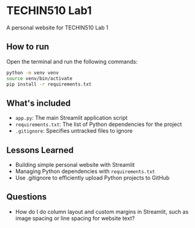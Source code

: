 # TECHIN510 Lab1
A personal website for TECHIN510 Lab 1

## How to run
Open the terminal and run the following commands:
```bash
python -m venv venv
source venv/bin/activate
pip install -r requirements.txt 
```

## What's included
- `app.py`: The main Streamlit application script
- `requirements.txt`: The list of Python dependencies for the project
- `.gitignore`: Specifies untracked files to ignore

## Lessons Learned
-  Building simple personal website with Streamlit
-  Managing Python dependencies with `requirements.txt`
- Use .gitignore to efficiently upload Python projects to GitHub

## Questions
- How do I do column layout and custom margins in Streamlit, such as image spacing or line spacing for website text?